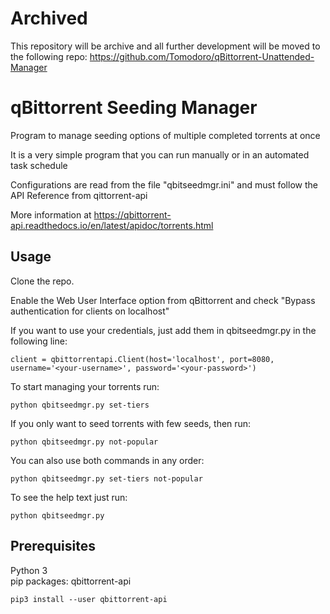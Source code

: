 # Archived

This repository will be archive and all further development will be moved to the following repo:
https://github.com/Tomodoro/qBittorrent-Unattended-Manager

# qBittorrent Seeding Manager

Program to manage seeding options of multiple completed torrents at once

It is a very simple program that you can run manually or in an automated task schedule

Configurations are read from the file "qbitseedmgr.ini" and must follow the API Reference from qittorrent-api

More information at https://qbittorrent-api.readthedocs.io/en/latest/apidoc/torrents.html

## Usage
Clone the repo.

Enable the Web User Interface option from qBittorrent and check "Bypass authentication for clients on localhost"

If you want to use your credentials, just add them in qbitseedmgr.py in the following line:
```
client = qbittorrentapi.Client(host='localhost', port=8080, username='<your-username>', password='<your-password>')
```

To start managing your torrents run:
```
python qbitseedmgr.py set-tiers
```

If you only want to seed torrents with few seeds, then run:
```
python qbitseedmgr.py not-popular
```

You can also use both commands in any order:
```
python qbitseedmgr.py set-tiers not-popular
```

To see the help text just run:
```
python qbitseedmgr.py
```

## Prerequisites
Python 3<br>
pip packages: qbittorrent-api
```
pip3 install --user qbittorrent-api
```
